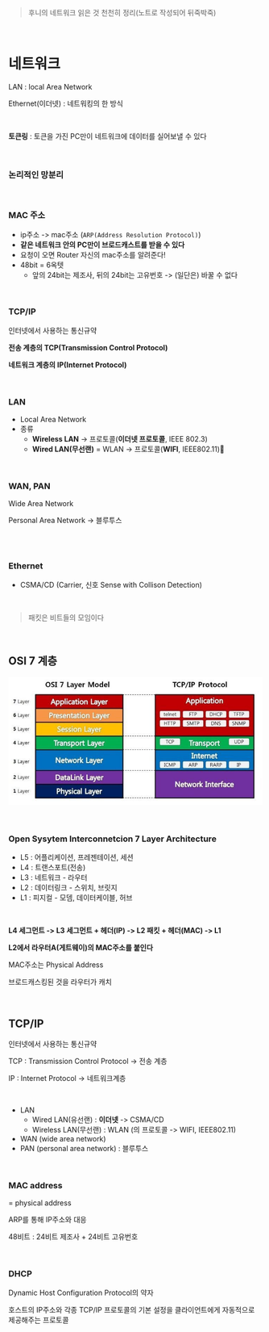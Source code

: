 > 후니의 네트워크 읽은 것 천천히 정리(노트로 작성되어 뒤죽박죽)

<br/>

# 네트워크

LAN : local Area Network

Ethernet(이더넷) : 네트워킹의 한 방식

<br/>

**토큰링** : 토큰을 가진 PC만이 네트워크에 데이터를 실어보낼 수 있다

<br/>

### 논리적인 망분리

<br/>

### MAC 주소

- ip주소 -> mac주소 (`ARP(Address Resolution Protocol)`)
- **같은 네트워크 안의 PC만이 브로드캐스트를 받을 수 있다**
- 요청이 오면 Router 자신의 mac주소를 알려준다!
- 48bit = 6옥텟
  - 앞의 24bit는 제조사, 뒤의 24bit는 고유번호 -> (일단은) 바꿀 수 없다

<br/>

### TCP/IP

인터넷에서 사용하는 통신규약

**전송 계층의 TCP(Transmission Control Protocol)**

**네트워크 계층의 IP(Internet Protocol)**

<br/>

### LAN

- Local Area Network
- 종류
  - **Wireless LAN** -> 프로토콜(**이더넷 프로토콜**, IEEE 802.3)
  - **Wired LAN(무선랜)** = WLAN -> 프로토콜(**WIFI**, IEEE802.11)🤔

<br/>

### WAN, PAN

Wide Area Network

Personal Area Network -> 블루투스

<br/><br/>

### Ethernet

- CSMA/CD (Carrier, 신호 Sense with Collison Detection)

<br/>

> 패킷은 비트들의 모임이다

<br/>

## OSI 7 계층

![img](image/995EFF355B74179035.jpeg)

<br/>

### Open Sysytem Interconnetcion 7 Layer Architecture

- L5 : 어플리케이션, 프레젠테이션, 세션 
- L4 : 트랜스포트(전송)
- L3 : 네트워크 - 라우터
- L2 : 데이터링크 - 스위치, 브릿지
- L1 : 피지컬 - 모뎀, 데이터케이블, 허브

<br/>

**L4 세그먼트 -> L3 세그먼트 + 헤더(IP) -> L2 패킷 + 헤더(MAC) -> L1**

**L2에서 라우터A(게트웨이)의 MAC주소를 붙인다**

MAC주소는 Physical Address

브로드캐스킹된 것을 라우터가 캐치

<br/>

## TCP/IP

인터넷에서 사용하는 통신규약

TCP : Transmission Control Protocol -> 전송 계층

IP : Internet Protocol -> 네트워크계층

<br/>

- LAN
  - Wired LAN(유선랜) : **이더넷** -> CSMA/CD
  - Wireless LAN(무선랜) : WLAN (의 프로토콜 -> WIFI, IEEE802.11)
- WAN (wide area network)
- PAN (personal area network) : 블루투스

<br/>

### MAC address

= physical address

ARP를 통해 IP주소와 대응

48비트 : 24비트 제조사 + 24비트 고유번호

<br/>

### DHCP

Dynamic Host Configuration Protocol의 약자

호스트의 IP주소와 각종 TCP/IP 프로토콜의 기본 설정을 클라이언트에게 자동적으로 제공해주는 프로토콜

<Br/>


